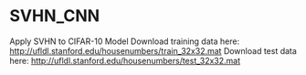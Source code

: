 # SVHN_CNN
Apply SVHN to CIFAR-10 Model
Download training data here: http://ufldl.stanford.edu/housenumbers/train_32x32.mat
Download test data here: http://ufldl.stanford.edu/housenumbers/test_32x32.mat
